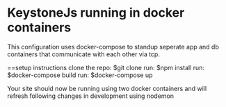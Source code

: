 
# KeystoneJs running in docker containers

This configuration uses docker-compose to standup seperate app and db containers that communicate with each other via tcp.

==setup instructions
clone the repo: $git clone
run: $npm install
run: $docker-compose build
run: $docker-compose up

Your site should now be running using two docker containers and will refresh following changes in development using nodemon